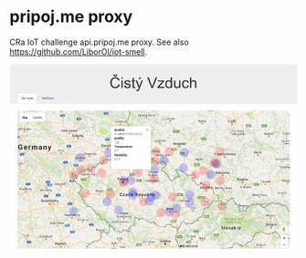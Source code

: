 # pripoj.me proxy

CRa IoT challenge api.pripoj.me proxy. See also https://github.com/LiborOl/iot-smell.

![Screenshot](./doc/cisty-vzduch.png)
